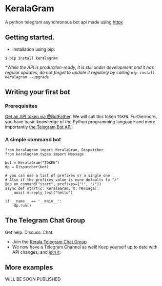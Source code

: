 # KeralaGram

A python telegram asynchronous bot api made using [httpx](https://pypi.org/project/httpx/)


## Getting started.

* Installation using pip:

```
$ pip install keralagram
```

**While the API is production-ready, it is still under development and it has regular updates, do not forget to update it regularly by calling `pip install keralagram --upgrade`*

## Writing your first bot

### Prerequisites

[Get an API token via @BotFather](https://core.telegram.org/bots#botfather). We will call this token `TOKEN`.
Furthermore, you have basic knowledge of the Python programming language and more importantly [the Telegram Bot API](https://core.telegram.org/bots/api).

### A simple command bot

```buildoutcfg
from keralagram import KeralaGram, Dispatcher
from keralagram.types import Message

bot = KeralaGram("TOKEN")
dp = Dispatcher(bot)

# you can use a list of prefixes or a single one 
# Also if the prefixes value is none defaults to "/"
@dp.on_command("start", prefixes=["!", "/"])
async def start(c: KeralaGram, m: Message):
    await m.reply_text("hello")

if __name__ == '__main__':
    dp.run()
```

## The Telegram Chat Group

Get help. Discuss. Chat.

* Join the [Kerala Telegram Chat Group](https://telegram.me/keralasbot)
* We now have a Telegram Channel as well! Keep yourself up to date with API changes, and [join it](https://telegram.me/keralasbotnews).

## More examples

WILL BE SOON PUBLISHED
